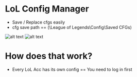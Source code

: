 # LoL Config Manager

- Save / Replace cfgs easily
- cfg save path == (\League of Legends\Config\Saved CFGs)

![alt text](https://i.imgur.com/uZXhy53.png "2")
![alt text](https://i.imgur.com/Tt44mQQ.png "1")

# How does that work?
- Every LoL Acc has its own config == You need to log in first
